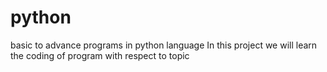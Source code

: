 # python
basic to advance programs in python language
In this project we will learn the coding of program with respect to topic
